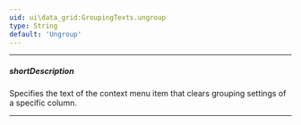 ```yaml
---
uid: ui\data_grid:GroupingTexts.ungroup
type: String
default: 'Ungroup'
---
```

---
##### shortDescription
Specifies the text of the context menu item that clears grouping settings of a specific column.

---
